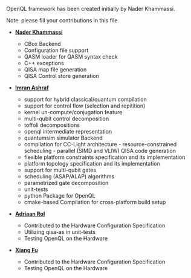 
OpenQL framework has been created initially by Nader Khammassi.

Note: please fill your contributions in this file


- **[Nader Khammassi](https://github.com/Nader-Khammassi)**
    -   CBox Backend
    -   Configuration file support
    -   QASM loader for QASM syntax check
    -   C++ exceptions
    -   QISA map file generation
    -   QISA Control store generation



- **[Imran Ashraf](https://github.com/imranashraf)**
    -   support for hybrid classical/quantum compilation
    -   support for control flow (selection and repitition)
    -   kernel un-compute/conjugation feature
    -   multi-qubit control decomposition
    -   toffoli decompositions
    -   openql intermediate representation
    -   quantumsim simulator Backend
    -   compilation for CC-Light architecture
            - resource-constrained scheduling
            - parallel (SIMD and VLIW) QISA code generation
    -   flexible platform constraints specification and its implementation
    -   platform topology specification and its implementation
    -   support for multi-qubit gates
    -   scheduling (ASAP/ALAP) algorithms
    -   parametrized gate decomposition
    -   unit-tests
    -   python Package for OpenQL
    -   cmake-based Compilation for cross-platform build setup



- **[Adriaan Rol](https://github.com/AdriaanRol)**
    -   Contributed to the Hardware Configuration Specification
    -   Utilizing qisa-as in unit-tests
    -   Testing OpenQL on the Hardware

- **[Xiang Fu](https://github.com/gtaifu)**
    -   Contributed to the Hardware Configuration Specification
    -   Testing OpenQL on the Hardware
